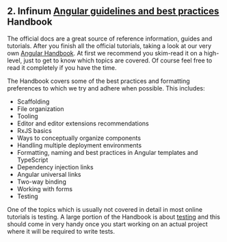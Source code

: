 ## 2. Infinum [Angular guidelines and best practices](https://handbook.infinum.co/books/frontend/angular/angular-guidelines-and-best-practices) Handbook

The official docs are a great source of reference information, guides and tutorials. After you finish all the official tutorials, taking a look at our very own [Angular Handbook](https://handbook.infinum.co/books/frontend/angular/angular-guidelines-and-best-practices). At first we recommend you skim-read it on a high-level, just to get to know which topics are covered. Of course feel free to read it completely if you have the time.

The Handbook covers some of the best practices and formatting preferences to which we try and adhere when possible. This includes:

- Scaffolding
- File organization
- Tooling
- Editor and editor extensions recommendations
- RxJS basics
- Ways to conceptually organize components
- Handling multiple deployment environments
- Formatting, naming and best practices in Angular templates and TypeScript
- Dependency injection links
- Angular universal links
- Two-way binding
- Working with forms
- Testing

One of the topics which is usually not covered in detail in most online tutorials is testing. A large portion of the Handbook is about [testing](https://handbook.infinum.co/books/frontend/angular/angular-guidelines-and-best-practices#testing) and this should come in very handy once you start working on an actual project where it will be required to write tests.
